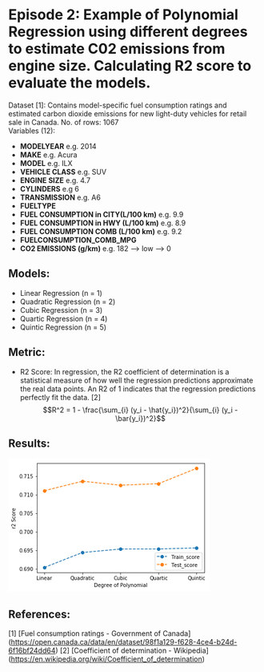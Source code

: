 # Episode 2: Example of Polynomial Regression using different degrees to estimate C02 emissions from engine size. Calculating R2 score to evaluate the models.

Dataset [1]: Contains model-specific fuel consumption ratings and estimated carbon dioxide emissions for new light-duty vehicles for retail sale in Canada. 
No. of rows: 1067  
Variables (12): 
- **MODELYEAR** e.g. 2014
- **MAKE** e.g. Acura
- **MODEL** e.g. ILX
- **VEHICLE CLASS** e.g. SUV
- **ENGINE SIZE** e.g. 4.7
- **CYLINDERS** e.g 6
- **TRANSMISSION** e.g. A6
- **FUELTYPE**
- **FUEL CONSUMPTION in CITY(L/100 km)** e.g. 9.9
- **FUEL CONSUMPTION in HWY (L/100 km)** e.g. 8.9
- **FUEL CONSUMPTION COMB (L/100 km)** e.g. 9.2
- **FUELCONSUMPTION_COMB_MPG**
- **CO2 EMISSIONS (g/km)** e.g. 182   --> low --> 0

## Models:
 - Linear Regression (n = 1)
 - Quadratic Regression (n = 2)
 - Cubic Regression (n = 3)
 - Quartic Regression (n = 4)
 - Quintic Regression (n = 5)

## Metric:
 - R2 Score: In regression, the R2 coefficient of determination is a statistical measure of how well the regression predictions approximate the real data points. An R2 of 1 indicates that the regression predictions perfectly fit the data. [2]  
 $$R^2 = 1 - \frac{\sum_{i} (y_i - \hat{y_i})^2}{\sum_{i} (y_i - \bar{y_i})^2}$$

## Results:
![](results.png)

## References:
[1] [Fuel consumption ratings - Government of Canada] (https://open.canada.ca/data/en/dataset/98f1a129-f628-4ce4-b24d-6f16bf24dd64)
[2] [Coefficient of determination - Wikipedia] (https://en.wikipedia.org/wiki/Coefficient_of_determination)
